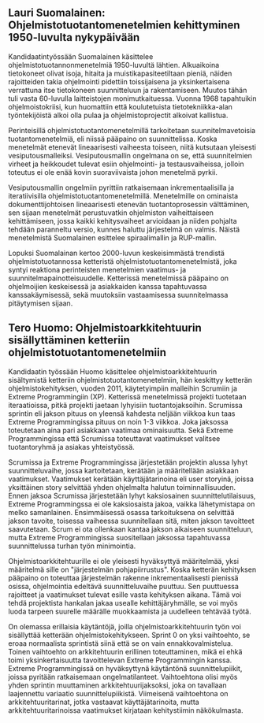 ## Lauri Suomalainen: Ohjelmistotuotantomenetelmien kehittyminen 1950-luvulta nykypäivään
Kandidaatintyössään Suomalainen käsittelee ohjelmistotuotannonmenetelmiä 1950-luvultä lähtien. Alkuaikoina tietokoneet olivat isoja, hitaita ja muistikapasiteetiltaan pieniä, näiden rajoitteiden takia ohjelmointi pidettiin toissijaisena ja yksinkertaisena verrattuna itse tietokoneen suunnitteluun ja rakentamiseen. Muutos tähän tuli vasta 60-luvulla laitteistojen monimutkaituessa. Vuonna 1968 tapahtuikin ohjelmoistokriisi, kun huomattiin että koulutetuista tietotekniikka-alan työntekijöistä alkoi olla pulaa ja ohjelmistoprojectit alkoivat kallistua.

Perinteisillä ohjelmistotuotantomenetelmillä tarkoitetaan suunnitelmavetoisia tuotantomenetelmiä, eli niissä pääpaino on suunnittelissa. Koska menetelmät etenevät lineaarisesti vaiheesta toiseen, niitä kutsutaan yleisesti vesiputousmalleiksi. Vesiputousmallin ongelmana on se, että suunnitelmien virheet ja heikkoudet tulevat esiin ohjelmointi- ja testausvaiheissa, jolloin toteutus ei ole enää kovin suoraviivaista johon menetelmä pyrkii.

Vesiputousmallin ongelmiin pyrittiin ratkaisemaan inkrementaalisilla ja iteratiivisilla ohjelmistotuotantomenetelmillä. Menetelmille on ominaista dokumenttijohtoisen lineaarisesti etenevän tuotantoprosessin välttäminen, sen sijaan menetelmät perustuvatkin ohjelmiston vaiheittaiseen kehittämiseen, jossa kaikki kehitysvaiheet arvioidaan ja niiden pohjalta tehdään paranneltu versio, kunnes haluttu järjestelmä on valmis. Näistä menetelmistä Suomalainen esittelee spiraalimallin ja RUP-mallin.

Lopuksi Suomalainan kertoo 2000-luvun keskeisimmästä trendistä ohjelmistotuotannossa ketteristä ohjelmistotuotantomenetelmistä, joka syntyi reaktiona perinteisten menetelmien vaatimus- ja suunnitelmapainotteisuudelle. Ketterissä menetelmissä pääpaino on ohjelmoijien keskeisessä ja asiakkaiden kanssa tapahtuvassa kanssakäymisessä, sekä muutoksiin vastaamisessa suunnitelmassa pitäytymisen sijaan.




## Tero Huomo: Ohjelmistoarkkitehtuurin sisällyttäminen ketteriin ohjelmistotuotantomenetelmiin
Kandidaatin työssään Huomo käsittelee ohjelmistoarkkitehtuurin sisältymistä ketteriin ohjelmistotuotantomenetelmiin, hän keskittyy ketterän ohjelmistokehityksen, vuoden 2011, käytetyimpiin malleihin Scrumiin ja Extreme Programmingiin (XP). Ketterissä menetelmissä projekti tuotetaan iteraatioissa, pitkä projekti jaetaan lyhyisiin tuotantojaksoihin. Scrumissa sprintin eli jakson pituus on yleensä kahdesta neljään viikkoa kun taas Extreme Programmingissa pituus on noin 1-3 viikkoa. Joka jaksossa toteutetaan aina pari asiakkaan vaatimaa ominaisuutta. Sekä Extreme Programmingissa että Scrumissa toteuttavat vaatimukset valitsee tuotantoryhmä ja asiakas yhteistyössä.

Scrumissa ja Extreme Programmingissa järjestetään projektin alussa lyhyt suunnitteluvaihe, jossa kartoitetaan, kerätään ja määritellään asiakkaan vaatimukset. Vaatimukset kerätään käyttäjätarinoina eli user storyinä, joissa yksittäinen story selvittää yhden ohjelmalta halutun toiminnallisuuden. Ennen jaksoa Scrumissa järjestetään lyhyt kaksiosainen suunnittelutilaisuus, Extreme Programmingssa ei ole kaksiosaista jakoa, vaikka lähetymistapa on melko samanlainen. Ensimmäisessä osassa tarkoituksena on selvittää jakson tavoite, toisessa vaiheessa suunnitellaan sitä, miten jakson tavoitteet saavutetaan. Scrum ei ota ollenkaan kantaa jakson aikaiseen suunnitteluun, mutta Extreme Programmingissa suositellaan jaksossa tapahtuvassa suunnittelussa turhan työn minimointia.

Ohjelmistoarkkitehtuurille ei ole yleisesti hyväksyttyä määritelmää, yksi määritelmä sille on "järjestelmän pohjapiirrustus". Koska ketterän kehityksen pääpaino on toteuttaa järjestelmän rakenne inkrementaalisesti pienissä osissa, ohjelmointia edeltävä suunnitteluvaihe puuttuu. Sen puuttuessa rajoitteet ja vaatimukset tulevat esille vasta kehityksen aikana. Tämä voi tehdä projektista hankalan jakaa usealle kehittäjäryhmälle, se voi myös luoda tarpeen suurelle määrälle muokkaamista ja uudelleen tehtävää työtä.

On olemassa erillaisia käytäntöjä, joilla ohjelmistoarkkitehtuurin työn voi sisällyttää ketterään ohjelmistokehitykseen. Sprint 0 on yksi vaihtoehto, se eroaa normaalista sprintistä siinä että se on vain ennakkovalmistelua. Toinen vaihtoehto on arkkitehtuurin erillinen toteuttaminen, mikä ei ehkä toimi yksinkertaisuutta tavoittelevan Extreme Programmingin kanssa. Extreme Programmingissä on hyväksyttynä käytäntönä suunnittelupiikit, joissa pyritään ratkaisemaan ongelmatilanteet. Vaihtoehtona olisi myös yhden sprintin muuttaminen arkkitehtuurijaksoksi, joka on tavallaan laajennettu variaatio suunnittelupiikistä. Viimeisenä vaihtoehtona on arkkitehtuuritarinat, jotka vastaavat käyttäjätarinoita, mutta arkkitehtuuritarinoissa vaatimukset kirjataan kehitystiimin näkökulmasta.
